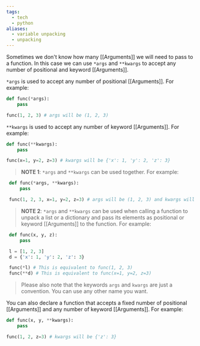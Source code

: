 ```yaml
---
tags:
  - tech
  - python
aliases:
  - variable unpacking
  - unpacking
---
```

Sometimes we don't know how many [[Arguments]] we will need to pass to a function.
In this case we can use `*args` and `**kwargs` to accept any number of positional and keyword [[Arguments]].

`*args` is used to accept any number of positional [[Arguments]].
For example:
```python
def func(*args):
    pass

func(1, 2, 3) # args will be (1, 2, 3)
```

`**kwargs` is used to accept any number of keyword [[Arguments]].
For example:
```python
def func(**kwargs):
    pass

func(x=1, y=2, z=3) # kwargs will be {'x': 1, 'y': 2, 'z': 3}
```

> **NOTE 1**: `*args` and `**kwargs` can be used together. 
> For example:
```python
 def func(*args, **kwargs):
     pass

 func(1, 2, 3, x=1, y=2, z=3) # args will be (1, 2, 3) and kwargs will be {'x': 1, 'y': 2, 'z': 3}
 ```

> **NOTE 2**: `*args` and `**kwargs` can be used when calling a function to unpack a list or a dictionary and pass its elements as positional or keyword [[Arguments]] to the function.
> For example:
```python
 def func(x, y, z):
     pass

 l = [1, 2, 3]
 d = {'x': 1, 'y': 2, 'z': 3}

 func(*l) # This is equivalent to func(1, 2, 3)
 func(**d) # This is equivalent to func(x=1, y=2, z=3)
 ```
> Please also note that the keywords `args` and `kwargs` are just a convention. You can use any other name you want.

You can also declare a function that accepts a fixed number of positional [[Arguments]] and any number of keyword [[Arguments]].
For example:
```python
def func(x, y, **kwargs):
    pass

func(1, 2, z=3) # kwargs will be {'z': 3}
```

